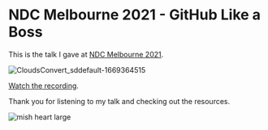 # NDC Melbourne 2021 - GitHub Like a Boss

This is the talk I gave at [NDC Melbourne 2021](https://www.youtube.com/watch?v=KS2gQ_0-zXg&ab_channel=NDCConferences).

![CloudsConvert_sddefault-1669364515](https://user-images.githubusercontent.com/36594527/203934485-253c0969-106e-4bce-84fe-0514bc619e61.jpg)

[Watch the recording](https://www.youtube.com/watch?v=XjFgjBavPmI&ab_channel=NDCConferences).

Thank you for listening to my talk and checking out the resources.

![mish heart large](https://user-images.githubusercontent.com/36594527/195619762-82827b2e-bfdd-49b6-b8df-5b9e15f4f044.png)
